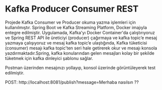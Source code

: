 # Kafka Producer Consumer REST

Projede Kafka Consumer ve Producer okuma yazma işlemleri için kullanılmıştır.
Spring Boot ve Kafka Streaming Platform,  Docker imajıyla entegre edilmiştir.
  Uygulamada, Kafka'yı Docker Container'da çalıştırıyoruz ve Spring REST API ile üreticiyi (producer) çağırmaya ve kafka topic’e mesaj yazmaya çalışıyoruz ve mesaj kafka topic’e ulaştığında, Kafka tüketicisi (consumer) mesajı kafka topic’ten seri hale getirerek okur ve mesajı konsola yazdırmaktadır.Spring, kafka konularından gelen mesajları kolay bir şekilde tüketmek için kafka dinleyici şablonu sağlar.

Postman üzerinden mesajınızı yollayıp, konsol üzerinde görüntüleyerek test edilmiştir.
<P>POST: http://localhost:8081/publish?message=Merhaba nasılsın ??<P>

